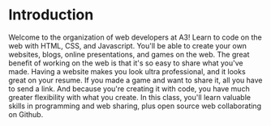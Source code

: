# Introduction

Welcome to the organization of web developers at A3! Learn to code on the web with HTML, CSS, and Javascript. You'll be able to create your own websites, blogs, online presentations, and games on the web. The great benefit of working on the web is that it's so easy to share what you've made. Having a website makes you look ultra professional, and it looks great on your resume. If you made a game and want to share it, all you have to send a link. And because you're creating it with code, you have much greater flexibility with what you create. In this class, you'll learn valuable skills in programming and web sharing, plus open source web collaborating on Github.
